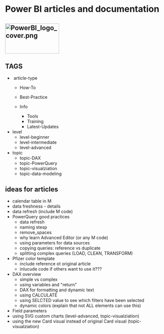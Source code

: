 # Power BI articles and documentation

## <img src="../../_resources/PowerBI_logo_cover.png" alt="PowerBI_logo_cover.png" width="175" height="98">

## TAGS

-  article-type
    - How-To
        
    - Best-Practice
        
    - Info
        
        - Tools
        - Training
        - Latest-Updates
- level
    - level-beginner
    - level-intermediate
    - level-advanced
- topic
    - topic-DAX
    - topic-PowerQuery
    - topic-visualziation
    - topic-data-modeling

## ideas for articles

- calendar table in M
- data freshness - details
- data refresh (include M code)
- PowerQuery good practices
    - data refresh
    - naming stesp
    - remove_spaces
    - why learn Advanced Editor (or any M code)
    - using parameters for data sources
    - copying queries: reference vs duplicate
    - splitting complex queries (LOAD, CLEAN, TRANSFORM)
- Pfizer color template
    - include reference ot original article
    - inlucude code if others want to use it???
- DAX overview
    - simple vs complex
    - using variables and "return"
    - DAX for formatting and dynamic text
    - using CALCULATE
    - using SELCTED value to see which filters have been selected
    - dynamic colors (explain that not ALL elements can use this)
- Field parameters
- using SVG custom charts (level-advanced, topic-visualziation)
- using the new Card visual instead of original Card visual (topic-visualziation)